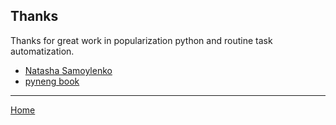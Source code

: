 ## Thanks 

Thanks for great work in popularization python and routine task automatization.

- [Natasha Samoylenko](https://github.com/natenka)
- [pyneng book](https://www.gitbook.com/book/natenka/pyneng) 

----

[Home](../README.md)